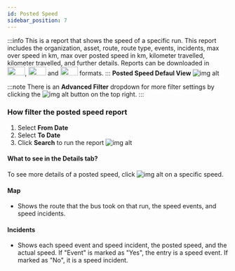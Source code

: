 ```yaml
---
id: Posted Speed
sidebar_position: 7
---
```



:::info
This is a report that shows the speed of a specific run. This report includes the organization, asset, route, route type, events, incidents, max over speed in km, max over posted speed in km, kilometer travelled, kilometer travelled, and further details. Reports can be downloaded in <img src='/img/csv-btn.png' height='20px' width='40px'/>, <img src='/img/pdf-btn.png' height='20px' width='40px'/> and <img src='/img/excel-btn.png' height='20px' width='40px'/> formats.
:::
**Posted Speed Defaul View**
![img alt](/img/posted-speed.png)

:::note
There is an **Advanced Filter** dropdown for more filter settings by clicking the ![img alt](/img/advanced-filter-btn.png) button on the top right. 
:::

### How filter the posted speed report

1. Select **From Date**
2. Select **To Date**
3. Click **Search** to run the report
![img alt](/img/posted-speed-filter.png)

#### What to see in the Details tab?
To see more details of a posted speed, click ![img alt](/img/details-icon.png) on a specific speed.<br />
#### Map
- Shows the route that the bus took on that run, the speed events, and speed incidents.

#### Incidents
- Shows each speed event and speed incident, the posted speed, and the actual speed. If "Event" is marked as "Yes", the entry is a speed event. If marked as "No", it is a speed incident.

